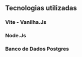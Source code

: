 <h2>Tecnologias utilizadas</h2>
<h3>Vite - Vanilha.Js</h3>
<h3>Node.Js</h3>
<h3>Banco de Dados Postgres</h3>
